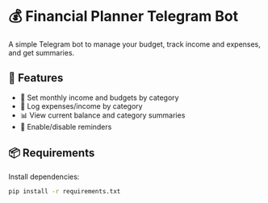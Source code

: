 # 💰 Financial Planner Telegram Bot

A simple Telegram bot to manage your budget, track income and expenses, and get summaries.

## 🚀 Features

- 💼 Set monthly income and budgets by category
- 🧾 Log expenses/income by category
- 📊 View current balance and category summaries
- 🔔 Enable/disable reminders

## 📦 Requirements

Install dependencies:

```bash
pip install -r requirements.txt
